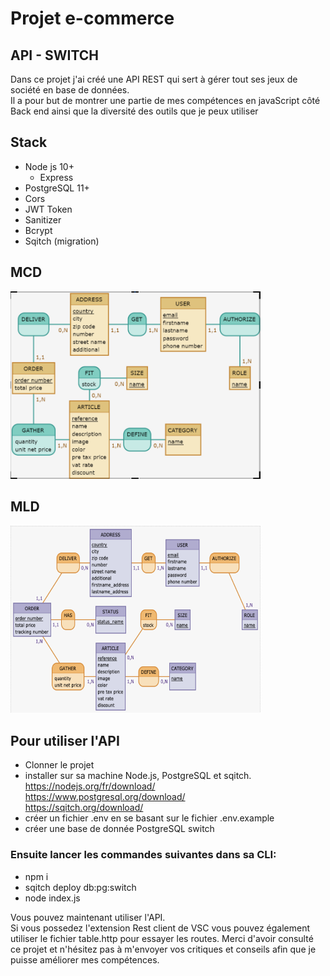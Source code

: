 # Projet e-commerce

## API - SWITCH
Dans ce projet j'ai créé une API REST qui sert à gérer tout ses jeux de société en base de données.  
Il a pour but de montrer une partie de mes compétences en javaScript côté Back end ainsi que la diversité des outils que je peux utiliser

## Stack

- Node js 10+
  - Express
- PostgreSQL 11+
- Cors
- JWT Token
- Sanitizer
- Bcrypt
- Sqitch (migration)

## MCD
<img src="./images/MCD.png" width="400" height="300" />

 
## MLD
<img src="./images/MLD.png" width="400" height="300" />

## Pour utiliser l'API
 - Clonner le projet  
 - installer sur sa machine Node.js, PostgreSQL et sqitch.  
 https://nodejs.org/fr/download/  
 https://www.postgresql.org/download/  
 https://sqitch.org/download/      
 - créer un fichier .env en se basant sur le fichier .env.example  
 - créer une base de donnée PostgreSQL switch
   
 ### Ensuite lancer les commandes suivantes dans sa CLI:  
 - npm i  
 - sqitch deploy db:pg:switch 
 - node index.js
 
 Vous pouvez maintenant utiliser l'API.  
 Si vous possedez l'extension Rest client de VSC  vous pouvez également utiliser le fichier table.http pour essayer les routes.
 Merci d'avoir consulté ce projet et n'hésitez pas à m'envoyer vos critiques et conseils afin que je puisse améliorer mes compétences.
 

